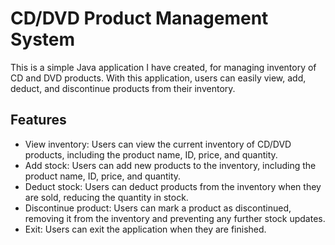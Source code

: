# CD/DVD Product Management System

This is a simple Java application I have created, for managing inventory of CD and DVD products. With this application, users can easily view, add, deduct, and discontinue products from their inventory.

## Features
* View inventory: Users can view the current inventory of CD/DVD products, including the product name, ID, price, and quantity.
* Add stock: Users can add new products to the inventory, including the product name, ID, price, and quantity.
* Deduct stock: Users can deduct products from the inventory when they are sold, reducing the quantity in stock.
* Discontinue product: Users can mark a product as discontinued, removing it from the inventory and preventing any further stock updates.
* Exit: Users can exit the application when they are finished.
